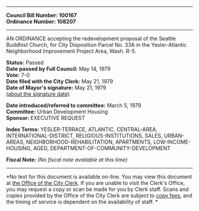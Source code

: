 * * * * *  
  
**Council Bill Number: [](#h0)[](#h2)100167**   
**Ordinance Number: 108207**  
  
* * * * *  
  
AN ORDINANCE accepting the redevelopment proposal of the Seattle Buddhist Church, for City Disposition Parcel No. 33A in the Yesler-Atlantic Neighborhood Improvement Project Area, Wash. R-5.  
  
**Status:** Passed   
**Date passed by Full Council:** May 14, 1979   
**Vote:** 7-0   
**Date filed with the City Clerk:** May 21, 1979   
**Date of Mayor's signature:** May 21, 1979   
[(about the signature date)](/~public/approvaldate.htm)   
  
  
**Date introduced/referred to committee:** March 5, 1979   
**Committee:** Urban Development Housing   
**Sponsor:** EXECUTIVE REQUEST   
  
**Index Terms:** YESLER-TERRACE, ATLANTIC, CENTRAL-AREA, INTERNATIONAL-DISTRICT, RELIGIOUS-INSTITUTIONS, SALES, URBAN-AREAS, NEIGHBORHOOD-REHABILITATION, APARTMENTS, LOW-INCOME-HOUSING, AGED, DEPARTMENT-OF-COMMUNITY-DEVELOPMENT  
  
**Fiscal Note:** *(No fiscal note available at this time)*  
  
* * * * *  
  
*No text for this document is available on-line. You may view this document at [the Office of the City Clerk](http://www.seattle.gov/leg/clerk/contactUs.htm). If you are unable to visit the Clerk's Office, you may request a copy or scan be made for you by Clerk staff. Scans and copies provided by the Office of the City Clerk are subject to [copy fees](http://clerk.seattle.gov/~public/clerkfees.htm), and the timing of service is dependent on the availability of staff. *  
  
  
